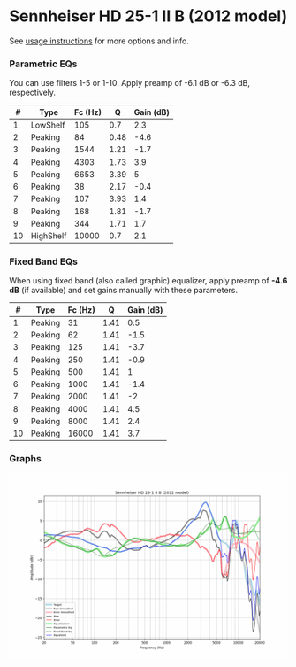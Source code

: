 # Sennheiser HD 25-1 II B (2012 model)
See [usage instructions](https://github.com/jaakkopasanen/AutoEq#usage) for more options and info.

### Parametric EQs
You can use filters 1-5 or 1-10. Apply preamp of -6.1 dB or -6.3 dB, respectively.

|   # | Type      |   Fc (Hz) |    Q |   Gain (dB) |
|-----|-----------|-----------|------|-------------|
|   1 | LowShelf  |       105 | 0.7  |         2.3 |
|   2 | Peaking   |        84 | 0.48 |        -4.6 |
|   3 | Peaking   |      1544 | 1.21 |        -1.7 |
|   4 | Peaking   |      4303 | 1.73 |         3.9 |
|   5 | Peaking   |      6653 | 3.39 |         5   |
|   6 | Peaking   |        38 | 2.17 |        -0.4 |
|   7 | Peaking   |       107 | 3.93 |         1.4 |
|   8 | Peaking   |       168 | 1.81 |        -1.7 |
|   9 | Peaking   |       344 | 1.71 |         1.7 |
|  10 | HighShelf |     10000 | 0.7  |         2.1 |

### Fixed Band EQs
When using fixed band (also called graphic) equalizer, apply preamp of **-4.6 dB** (if available) and set gains manually with these parameters.

|   # | Type    |   Fc (Hz) |    Q |   Gain (dB) |
|-----|---------|-----------|------|-------------|
|   1 | Peaking |        31 | 1.41 |         0.5 |
|   2 | Peaking |        62 | 1.41 |        -1.5 |
|   3 | Peaking |       125 | 1.41 |        -3.7 |
|   4 | Peaking |       250 | 1.41 |        -0.9 |
|   5 | Peaking |       500 | 1.41 |         1   |
|   6 | Peaking |      1000 | 1.41 |        -1.4 |
|   7 | Peaking |      2000 | 1.41 |        -2   |
|   8 | Peaking |      4000 | 1.41 |         4.5 |
|   9 | Peaking |      8000 | 1.41 |         2.4 |
|  10 | Peaking |     16000 | 1.41 |         3.7 |

### Graphs
![](./Sennheiser%20HD%2025-1%20II%20B%20(2012%20model).png)
